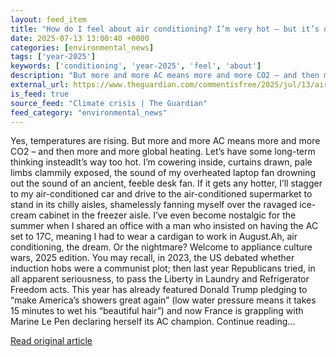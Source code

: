 ```yaml
---
layout: feed_item
title: "How do I feel about air conditioning? I’m very hot – but it’s destroying the planet | Emma Beddington"
date: 2025-07-13 13:00:40 +0000
categories: [environmental_news]
tags: ['year-2025']
keywords: ['conditioning', 'year-2025', 'feel', 'about']
description: "But more and more AC means more and more CO2 – and then more and more global heating"
external_url: https://www.theguardian.com/commentisfree/2025/jul/13/air-conditioning-heat-destroying-planet
is_feed: true
source_feed: "Climate crisis | The Guardian"
feed_category: "environmental_news"
---
```


Yes, temperatures are rising. But more and more AC means more and more CO2 – and then more and more global heating. Let’s have some long-term thinking insteadIt’s way too hot. I’m cowering inside, curtains drawn, pale limbs clammily exposed, the sound of my overheated laptop fan drowning out the sound of an ancient, feeble desk fan. If it gets any hotter, I’ll stagger to my air-conditioned car and drive to the air-conditioned supermarket to stand in its chilly aisles, shamelessly fanning myself over the ravaged ice-cream cabinet in the freezer aisle. I’ve even become nostalgic for the summer when I shared an office with a man who insisted on having the AC set to 17C, meaning I had to wear a cardigan to work in August.Ah, air conditioning, the dream. Or the nightmare? Welcome to appliance culture wars, 2025 edition. You may recall, in 2023, the US debated whether induction hobs were a communist plot; then last year Republicans tried, in all apparent seriousness, to pass the Liberty in Laundry and Refrigerator Freedom acts. This year has already featured Donald Trump pledging to “make America’s showers great again” (low water pressure means it takes 15 minutes to wet his “beautiful hair”) and now France is grappling with Marine Le Pen declaring herself its AC champion. Continue reading...

[Read original article](https://www.theguardian.com/commentisfree/2025/jul/13/air-conditioning-heat-destroying-planet)
